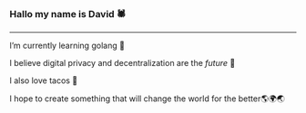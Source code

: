 ### Hallo my name is David 🕷
---
I’m currently learning golang 🌱

I believe digital privacy and decentralization are the _future_ 💚

I also love tacos 🌮

I hope to create something that will change the world for the better🌎🌍🌏


